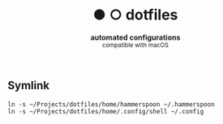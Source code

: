 <h1 align="center">● ○ dotfiles</h1>
<p align="center">
  <b>automated configurations</b><br/>
  <sub>compatible with macOS</sub>
</p>
<br />

## Symlink

```shell
ln -s ~/Projects/dotfiles/home/hammerspoon ~/.hammerspoon
ln -s ~/Projects/dotfiles/home/.config/shell ~/.config
```